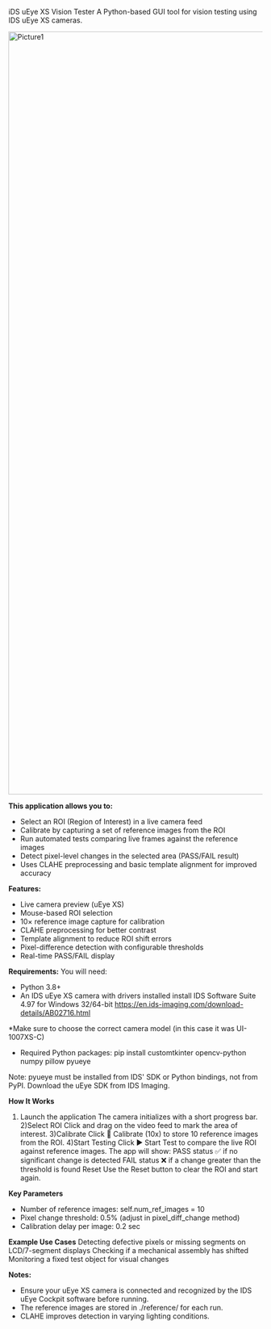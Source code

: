 iDS uEye XS Vision Tester
A Python-based GUI tool for vision testing using IDS uEye XS cameras.

<img width="3870" height="1512" alt="Picture1" src="https://github.com/user-attachments/assets/fa29d956-6ff9-45d6-942c-dcf67efb301b" />

**This application allows you to:**
- Select an ROI (Region of Interest) in a live camera feed
- Calibrate by capturing a set of reference images from the ROI
- Run automated tests comparing live frames against the reference images
- Detect pixel-level changes in the selected area (PASS/FAIL result)
- Uses CLAHE preprocessing and basic template alignment for improved accuracy

**Features:**
- Live camera preview (uEye XS)
- Mouse-based ROI selection
- 10× reference image capture for calibration
- CLAHE preprocessing for better contrast
- Template alignment to reduce ROI shift errors
- Pixel-difference detection with configurable thresholds
- Real-time PASS/FAIL display

**Requirements:**
You will need:
- Python 3.8+
- An IDS uEye XS camera with drivers installed
install IDS Software Suite 4.97 for Windows 32/64-bit
https://en.ids-imaging.com/download-details/AB02716.html

*Make sure to choose the correct camera model (in this case it was UI-1007XS-C)

- Required Python packages:
pip install customtkinter opencv-python numpy pillow pyueye

Note:
pyueye must be installed from IDS' SDK or Python bindings, not from PyPI.
Download the uEye SDK from IDS Imaging.

**How It Works**
1) Launch the application
The camera initializes with a short progress bar.
2)Select ROI
Click and drag on the video feed to mark the area of interest.
3)Calibrate
Click 📸 Calibrate (10x) to store 10 reference images from the ROI.
4)Start Testing
Click ▶️ Start Test to compare the live ROI against reference images.
The app will show:
PASS status ✅ if no significant change is detected
FAIL status ❌ if a change greater than the threshold is found
Reset
Use the Reset button to clear the ROI and start again.

**Key Parameters**
- Number of reference images: self.num_ref_images = 10
- Pixel change threshold: 0.5% (adjust in pixel_diff_change method)
- Calibration delay per image: 0.2 sec

**Example Use Cases**
Detecting defective pixels or missing segments on LCD/7-segment displays
Checking if a mechanical assembly has shifted
Monitoring a fixed test object for visual changes

**Notes:**
- Ensure your uEye XS camera is connected and recognized by the IDS uEye Cockpit software before running.
- The reference images are stored in ./reference/ for each run.
- CLAHE improves detection in varying lighting conditions.

